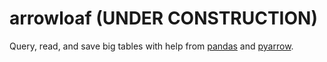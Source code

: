# arrowloaf (UNDER CONSTRUCTION)

Query, read, and save big tables with help from [pandas] and [pyarrow].

[pandas]: https://github.com/pandas-dev/pandas
[pyarrow]: https://github.com/apache/arrow